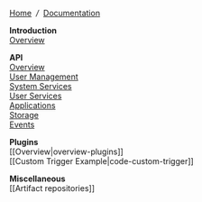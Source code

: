 [Home](Home) &nbsp;*/*&nbsp; [Documentation](Documentation)

**Introduction**  
[Overview](overview)

**API**  
  [Overview](overview-api)  
  [User Management](overview-users)  
  [System Services](overview-system)  
  [User Services](overview-services)  
  [Applications](overview-apps)  
  [Storage](overview-storage)  
  [Events](API-Events-overview)  

**Plugins**  
  [[Overview|overview-plugins]]  
  [[Custom Trigger Example|code-custom-trigger]]  

**Miscellaneous**  
  [[Artifact repositories]]  
